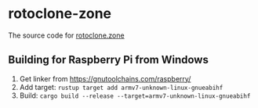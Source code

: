 # rotoclone-zone

The source code for [rotoclone.zone](https://www.rotoclone.zone)

## Building for Raspberry Pi from Windows
1. Get linker from https://gnutoolchains.com/raspberry/
1. Add target: `rustup target add armv7-unknown-linux-gnueabihf`
1. Build: `cargo build --release --target=armv7-unknown-linux-gnueabihf`